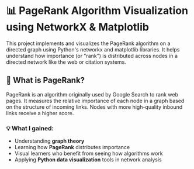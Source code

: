 #  📊 PageRank Algorithm Visualization using NetworkX & Matplotlib
This project implements and visualizes the PageRank algorithm on a directed graph using Python's networkx and matplotlib libraries. It helps understand how importance (or "rank") is distributed across nodes in a directed network like the web or citation systems.

## 🧠 What is PageRank?
PageRank is an algorithm originally used by Google Search to rank web pages. It measures the relative importance of each node in a graph based on the structure of incoming links. Nodes with more high-quality inbound links receive a higher score.

### 💡 What I gained:
- Understanding **graph theory**
- Learning how **PageRank** distributes importance
- Visual learners who benefit from seeing how algorithms work
- Applying **Python data visualization** tools in network analysis
